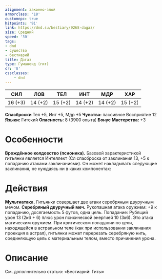 ```yaml
---
alignment: законно-злой
armorclass: '18'
customnpc: true
hitpoints: '91'
link: https://dnd.su/bestiary/9268-dagaz/
size: Средний
speed: '30'
tags:
- dnd
- существо
- бестиарий
title: Дагаз
type: Гуманоид (гит)
cr: '8'
cssclasses:
    - dnd
---
```



| СИЛ | ЛОВ | ТЕЛ | ИНТ | МДР | ХАР |
|---|---|---|---|---|---|
| 16 (+3) | 14 (+2) | 15 (+2) | 14 (+2) | 14 (+2) | 15 (+2) |
**Спасброски** Тел +5, Инт +5, Мдр +5
**Чувства:** пассивное Восприятие 12
**Языки:** Гитский
**Опасность:** 8 (3900 опыта)
**Бонус Мастерства:** +3


# Особенности
**Врождённое колдовство (псионика).** Базовой характеристикой гитъянки является Интеллект (Сл спасброска от заклинания 13, +5 к попаданию атаками заклинаниями). Он может накладывать следующие заклинания, не нуждаясь ни в каких компонентах:


# Действия
**Мультиатака.** Гитъянки совершает две атаки серебряным двуручным мечом.
**Серебряный двуручный меч.** Рукопашная атака оружием: +9 к попаданию, досягаемость 5 футов, одна цель. Попадание: Рубящий урон 13 (2к6 + 6) плюс урон психической энергией 10 (3к6). Это атака магическим оружием. При критическом попадании по цели, находящейся в астральном теле (как при использовании заклинания проекция в астрал), гитъянки может перерезать серебряную нить, соединяющую цель с материальным телом, вместо причинения урона.


# Описание
См. дополнительно статью: «Бестиарий: Гиты»